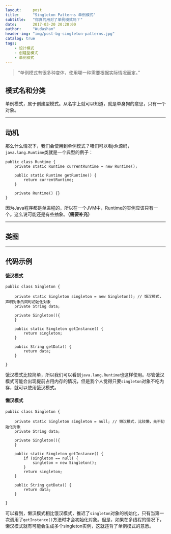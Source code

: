 ```yaml
---
layout:     post
title:      "Singleton Patterns 单例模式"
subtitle:   "你真的用对了单例模式吗？"
date:       2017-03-20 20:20:00
author:     "Wudashan"
header-img: "img/post-bg-singleton-patterns.jpg"
catalog: true
tags:
    - 设计模式
    - 创建型模式
    - 单例模式
---
```


> “单例模式有很多种变体，使用哪一种需要根据实际情况而定。”

## 模式名和分类
单例模式，属于创建型模式。从名字上就可以知道，就是单身狗的意思，只有一个对象。

---

## 动机
那么什么情况下，我们会使用到单例模式？咱们可以看jdk源码，`java.lang.Runtime`类就是一个典型的例子：
```
public class Runtime {
    private static Runtime currentRuntime = new Runtime();

    public static Runtime getRuntime() {
        return currentRuntime;
    }

    private Runtime() {}
}
```
因为Java程序都是单进程的，所以在一个JVM中，Runtime的实例应该只有一个。这么说可能还是有些抽象。**（需要补充）**

---

## 类图

---

## 代码示例

#### 饿汉模式
```
public class Singleton {

    private static Singleton singleton = new Singleton(); // 饿汉模式，声明对象的同时初始化对象
    private String data;

    private Singleton(){
    }

    public static Singleton getInstance() {
        return singleton;
    }
    
    public String getData() {
        return data;
    }
    
}
```
饿汉模式比较简单，所以我们可以看到`java.lang.Runtime`也这样使用。尽管饿汉模式可能会出现提前占用内存的情况，但是我个人觉得只要`singleton`对象不吃内存，就可以使用饿汉模式。

#### 懒汉模式
```
public class Singleton {

    private static Singleton singleton = null; // 懒汉模式，比较懒，先不初始化对象
    private String data;

    private Singleton(){
    }

    public static Singleton getInstance() {
        if (singleton == null) {
            singleton = new Singleton();
        }
        return singleton;
    }

    public String getData() {
        return data;
    }

}
```
可以看到，懒汉模式相比饿汉模式，推迟了`singleton`对象的初始化，只有当第一次调用了`getInstance()`方法时才会初始化对象。但是，如果在多线程的情况下，懒汉模式就有可能会生成多个singleton实例，这就违背了单例模式的意愿。



